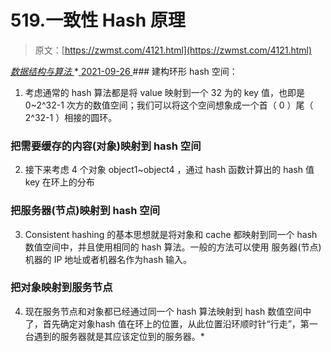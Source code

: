 <!--yml
category: 未分类
date: 0001-01-01 00:00:00
--->

# 519.一致性 Hash 原理

> 原文：[https://zwmst.com/4121.html](https://zwmst.com/4121.html)

   [ *数据结构与算法* ](https://zwmst.com/%e6%95%b0%e6%8d%ae%e7%bb%93%e6%9e%84%e4%b8%8e%e7%ae%97%e6%b3%95)*[ <time datetime="2021-09-27T00:16:31+08:00"> 2021-09-26 </time> ](https://zwmst.com/4121.html)  ### 建构环形 hash 空间：

1.  考虑通常的 hash 算法都是将 value 映射到一个 32 为的 key 值，也即是 0~2^32-1 次方的数值空间；我们可以将这个空间想象成一个首（ 0 ）尾（ 2^32-1 ）相接的圆环。

### 把需要缓存的内容(对象)映射到 hash 空间

2.  接下来考虑 4 个对象 object1~object4 ，通过 hash 函数计算出的 hash 值 key 在环上的分布

### 把服务器(节点)映射到 hash 空间

3.  Consistent hashing 的基本思想就是将对象和 cache 都映射到同一个 hash 数值空间中，并且使用相同的 hash 算法。一般的方法可以使用 服务器(节点) 机器的 IP 地址或者机器名作为hash 输入。

### 把对象映射到服务节点

4.  现在服务节点和对象都已经通过同一个 hash 算法映射到 hash 数值空间中了，首先确定对象hash 值在环上的位置，从此位置沿环顺时针“行走”，第一台遇到的服务器就是其应该定位到的服务器。*